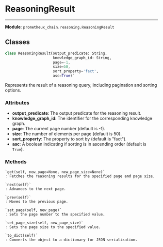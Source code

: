 # ReasoningResult

---

**Module**: `prometheux_chain.reasoning.ReasoningResult`

## Classes

```python
class ReasoningResult(output_predicate: String,
                      knowledge_graph_id: String,
                      page=-1,
                      size=50,
                      sort_property='fact',
                      asc=True)`
```

Represents the result of a reasoning query, including pagination and sorting options.

### Attributes

- **output_predicate**: The output predicate for the reasoning result.
- **knowledge_graph_id**: The identifier for the corresponding knowledge graph.
- **page**: The current page number (default is -1).
- **size**: The number of elements per page (default is 50).
- **sort_property**: The property to sort by (default is "fact").
- **asc**: A boolean indicating if sorting is in ascending order (default is `True`).

### Methods

    `get(self, new_page=None, new_page_size=None)`
    : Fetches the reasoning results for the specified page and page size.

    `next(self)`
    : Advances to the next page.

    `prev(self)`
    : Moves to the previous page.

    `set_page(self, new_page)`
    : Sets the page number to the specified value.

    `set_page_size(self, new_page_size)`
    : Sets the page size to the specified value.

    `to_dict(self)`
    : Converts the object to a dictionary for JSON serialization.

```

```
